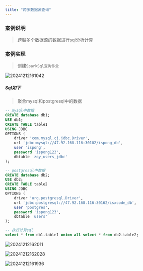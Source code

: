 ```yaml
---
title: "跨多数据源查询"
---
```


### 案例说明

> 跨越多个数据源的数据进行sql分析计算

### 案例实现

> 创建`SparkSql查询作业`

![20241212161042](https://img.isxcode.com/picgo/20241212161042.png)

##### Sql如下

> 聚合mysql和postgresql中的数据

```sql
-- mysql中数据
CREATE database db1;
USE db1;
CREATE TABLE table1
USING JDBC
OPTIONS (
    driver 'com.mysql.cj.jdbc.Driver',
    url 'jdbc:mysql://47.92.168.116:30102/ispong_db',
    user 'ispong',
    password 'ispong123',
    dbtable 'zqy_users_jdbc'
);

-- postgresql中数据
CREATE database db2;
USE db2;
CREATE TABLE table2
USING JDBC
OPTIONS (
    driver 'org.postgresql.Driver',
    url 'jdbc:postgresql://47.92.168.116:30162/isxcode_db',
    user 'postgres',
    password 'ispong123',
    dbtable 'users'
);

-- 执行计算sql
select * from db1.table1 union all select * from db2.table2;
```

![20241212162011](https://img.isxcode.com/picgo/20241212162011.png)

![20241212162028](https://img.isxcode.com/picgo/20241212162028.png)

![20241212161936](https://img.isxcode.com/picgo/20241212161936.png)